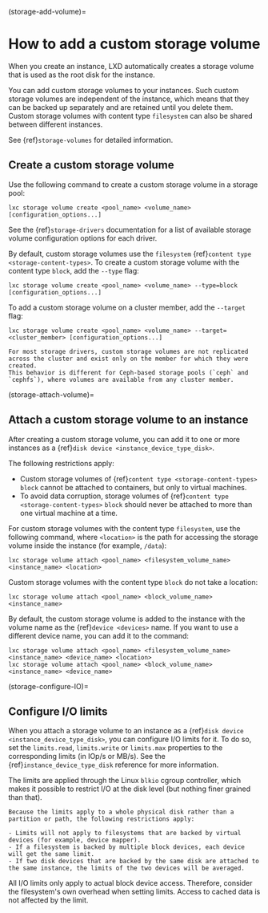 (storage-add-volume)=
# How to add a custom storage volume

When you create an instance, LXD automatically creates a storage volume that is used as the root disk for the instance.

You can add custom storage volumes to your instances.
Such custom storage volumes are independent of the instance, which means that they can be backed up separately and are retained until you delete them.
Custom storage volumes with content type `filesystem` can also be shared between different instances.

See {ref}`storage-volumes` for detailed information.

## Create a custom storage volume

Use the following command to create a custom storage volume in a storage pool:

    lxc storage volume create <pool_name> <volume_name> [configuration_options...]

See the {ref}`storage-drivers` documentation for a list of available storage volume configuration options for each driver.

By default, custom storage volumes use the `filesystem` {ref}`content type <storage-content-types>`.
To create a custom storage volume with the content type `block`, add the `--type` flag:

    lxc storage volume create <pool_name> <volume_name> --type=block [configuration_options...]

To add a custom storage volume on a cluster member, add the `--target` flag:

    lxc storage volume create <pool_name> <volume_name> --target=<cluster_member> [configuration_options...]

```{note}
For most storage drivers, custom storage volumes are not replicated across the cluster and exist only on the member for which they were created.
This behavior is different for Ceph-based storage pools (`ceph` and `cephfs`), where volumes are available from any cluster member.
```

(storage-attach-volume)=
## Attach a custom storage volume to an instance

After creating a custom storage volume, you can add it to one or more instances as a {ref}`disk device <instance_device_type_disk>`.

The following restrictions apply:

- Custom storage volumes of {ref}`content type <storage-content-types>` `block` cannot be attached to containers, but only to virtual machines.
- To avoid data corruption, storage volumes of {ref}`content type <storage-content-types>` `block` should never be attached to more than one virtual machine at a time.

For custom storage volumes with the content type `filesystem`, use the following command, where `<location>` is the path for accessing the storage volume inside the instance (for example, `/data`):

    lxc storage volume attach <pool_name> <filesystem_volume_name> <instance_name> <location>

Custom storage volumes with the content type `block` do not take a location:

    lxc storage volume attach <pool_name> <block_volume_name> <instance_name>

By default, the custom storage volume is added to the instance with the volume name as the {ref}`device <devices>` name.
If you want to use a different device name, you can add it to the command:

    lxc storage volume attach <pool_name> <filesystem_volume_name> <instance_name> <device_name> <location>
    lxc storage volume attach <pool_name> <block_volume_name> <instance_name> <device_name>

(storage-configure-IO)=
## Configure I/O limits

When you attach a storage volume to an instance as a {ref}`disk device <instance_device_type_disk>`, you can configure I/O limits for it.
To do so, set the `limits.read`, `limits.write` or `limits.max` properties to the corresponding limits (in IOp/s or MB/s).
See the {ref}`instance_device_type_disk` reference for more information.

The limits are applied through the Linux `blkio` cgroup controller, which makes it possible to restrict I/O at the disk level (but nothing finer grained than that).

```{note}
Because the limits apply to a whole physical disk rather than a partition or path, the following restrictions apply:

- Limits will not apply to filesystems that are backed by virtual devices (for example, device mapper).
- If a filesystem is backed by multiple block devices, each device will get the same limit.
- If two disk devices that are backed by the same disk are attached to the same instance, the limits of the two devices will be averaged.
```

All I/O limits only apply to actual block device access.
Therefore, consider the filesystem's own overhead when setting limits.
Access to cached data is not affected by the limit.
